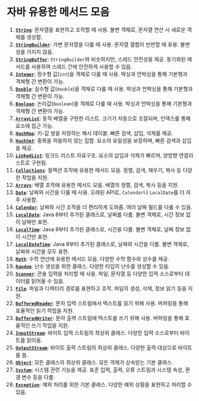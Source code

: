 # 자바 유용한 메서드 모음

01. [**`String`**](https://github.com/cherrycoder9/syntax-archive/blob/main/Java/Method/01.%20String.md): 문자열을 표현하고 조작할 때 사용. 불변 객체로, 문자열 연산 시 새로운 객체를 생성함.
02. [**`StringBuilder`**](https://github.com/cherrycoder9/syntax-archive/blob/main/Java/Method/02.%20StringBuilder.md): 가변 문자열을 다룰 때 사용. 문자열 결합이 빈번할 때 유용. 불변성을 가지지 않음.
03. [**`StringBuffer`**](https://github.com/cherrycoder9/syntax-archive/blob/main/Java/Method/03.%20StringBuffer.md): `StringBuilder`와 비슷하지만, 스레드 안전성을 제공. 동기화된 메서드를 사용하여 스레드 간에 안전하게 사용할 수 있음.
04. [**`Integer`**](https://github.com/cherrycoder9/syntax-archive/blob/main/Java/Method/04.%20Integer.md): 정수형 값(`int`)을 객체로 다룰 때 사용. 박싱과 언박싱을 통해 기본형과 객체형 간 변환이 가능.
05. [**`Double`**](https://github.com/cherrycoder9/syntax-archive/blob/main/Java/Method/05.%20Double.md): 실수형 값(`double`)을 객체로 다룰 때 사용. 박싱과 언박싱을 통해 기본형과 객체형 간 변환이 가능.
06. [**`Boolean`**](https://github.com/cherrycoder9/syntax-archive/blob/main/Java/Method/06.%20Boolean.md): 논리값(`boolean`)을 객체로 다룰 때 사용. 박싱과 언박싱을 통해 기본형과 객체형 간 변환이 가능.
07. [**`ArrayList`**](https://github.com/cherrycoder9/syntax-archive/blob/main/Java/Method/07.%20ArrayList.md): 동적 배열을 구현한 리스트. 크기가 자동으로 조절되며, 인덱스를 통해 요소에 접근 가능.
08. [**`HashMap`**](https://github.com/cherrycoder9/syntax-archive/blob/main/Java/Method/08.%20HashMap.md): 키-값 쌍을 저장하는 해시 테이블. 빠른 검색, 삽입, 삭제를 제공.
09. [**`HashSet`**](https://github.com/cherrycoder9/syntax-archive/blob/main/Java/Method/09.%20HashSet.md): 중복을 허용하지 않는 집합. 요소의 유일성을 보장하며, 빠른 검색과 삽입을 제공.
10. [**`LinkedList`**](https://github.com/cherrycoder9/syntax-archive/blob/main/Java/Method/10.%20LinkedList.md): 링크드 리스트 자료구조. 요소의 삽입과 삭제가 빠르며, 양방향 연결리스트로 구현됨.
11. [**`Collections`**](https://github.com/cherrycoder9/syntax-archive/blob/main/Java/Method/11.%20Collections.md): 컬렉션 조작에 유용한 메서드 모음. 정렬, 검색, 채우기, 복사 등 다양한 작업을 지원.
12. [**`Arrays`**](https://github.com/cherrycoder9/syntax-archive/blob/main/Java/Method/12.%20Arrays.md): 배열 조작에 유용한 메서드 모음. 배열의 정렬, 검색, 복사 등을 지원.
13. [**`Date`**](https://github.com/cherrycoder9/syntax-archive/blob/main/Java/Method/13.%20Date.md): 날짜와 시간을 다룰 때 사용. 오래된 API로, `Calendar`나 `LocalDate`를 더 자주 사용함.
14. [**`Calendar`**](https://github.com/cherrycoder9/syntax-archive/blob/main/Java/Method/14.%20Calendar.md): 날짜와 시간 조작을 더 편리하게 도와줌. 여러 날짜 필드를 다룰 수 있음.
15. [**`LocalDate`**](https://github.com/cherrycoder9/syntax-archive/blob/main/Java/Method/15.%20LocalDate.md): Java 8부터 추가된 클래스로, 날짜를 다룸. 불변 객체로, 시간 정보 없이 날짜만 표현.
16. [**`LocalTime`**](https://github.com/cherrycoder9/syntax-archive/blob/main/Java/Method/16.%20LocalTime.md): Java 8부터 추가된 클래스로, 시간을 다룸. 불변 객체로, 날짜 정보 없이 시간만 표현.
17. [**`LocalDateTime`**](https://github.com/cherrycoder9/syntax-archive/blob/main/Java/Method/17.%20LocalDateTime.md): Java 8부터 추가된 클래스로, 날짜와 시간을 다룸. 불변 객체로, 날짜와 시간을 모두 표현.
18. [**`Math`**](https://github.com/cherrycoder9/syntax-archive/blob/main/Java/Method/18.%20Math.md): 수학 연산에 유용한 메서드 모음. 다양한 수학 함수와 상수를 제공.
19. [**`Random`**](https://github.com/cherrycoder9/syntax-archive/blob/main/Java/Method/19.%20Random.md): 난수 생성을 위한 클래스. 다양한 타입의 난수를 생성할 수 있음.
20. [**`Scanner`**](https://github.com/cherrycoder9/syntax-archive/blob/main/Java/Method/20.%20Scanner.md): 콘솔 입력을 처리할 때 사용. 파일, 문자열 등 다양한 입력 소스로부터 데이터를 읽어올 수 있음.
21. [**`File`**](https://github.com/cherrycoder9/syntax-archive/blob/main/Java/Method/21.%20File.md): 파일과 디렉터리 경로를 표현하고 조작. 파일의 생성, 삭제, 정보 읽기 등을 지원.
22. [**`BufferedReader`**](https://github.com/cherrycoder9/syntax-archive/blob/main/Java/Method/22.%20BufferedReader.md): 문자 입력 스트림에서 텍스트를 읽기 위해 사용. 버퍼링을 통해 효율적인 읽기 작업을 지원.
23. [**`BufferedWriter`**](https://github.com/cherrycoder9/syntax-archive/blob/main/Java/Method/23.%20BufferedWriter.md): 문자 출력 스트림에 텍스트를 쓰기 위해 사용. 버퍼링을 통해 효율적인 쓰기 작업을 지원.
24. [**`InputStream`**](https://github.com/cherrycoder9/syntax-archive/blob/main/Java/Method/24.%20InputStream.md): 바이트 입력 스트림의 최상위 클래스. 다양한 입력 소스로부터 바이트를 읽어옴.
25. [**`OutputStream`**](https://github.com/cherrycoder9/syntax-archive/blob/main/Java/Method/25.%20OutputStream.md): 바이트 출력 스트림의 최상위 클래스. 다양한 출력 대상으로 바이트를 씀.
26. [**`Object`**](https://github.com/cherrycoder9/syntax-archive/blob/main/Java/Method/26.%20Object.md): 모든 클래스의 최상위 클래스. 모든 객체가 상속받는 기본 클래스.
27. [**`System`**](https://github.com/cherrycoder9/syntax-archive/blob/main/Java/Method/27.%20System.md): 시스템 관련 기능을 제공. 표준 입력, 출력, 오류 스트림과 시스템 속성, 환경 변수 등을 다룸.
28. [**`Exception`**](https://github.com/cherrycoder9/syntax-archive/blob/main/Java/Method/28.%20Exception.md): 예외 처리를 위한 기본 클래스. 다양한 예외 상황을 표현하고 처리할 수 있음.
